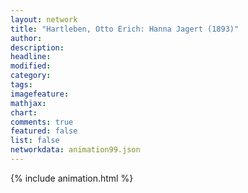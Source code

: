 ```yaml
---
layout: network
title: "Hartleben, Otto Erich: Hanna Jagert (1893)"
author:
description:
headline:
modified:
category:
tags:
imagefeature: 
mathjax: 
chart: 
comments: true
featured: false
list: false
networkdata: animation99.json
---
```

{% include animation.html %}
